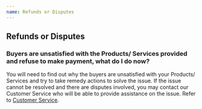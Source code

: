 ```yaml
---
name: Refunds or Disputes 
---
```


## Refunds or Disputes

###  Buyers are unsatisfied with the Products/ Services provided and refuse to make payment, what do I do now?

You will need to find out why the buyers are unsatisfied with your Products/ Services and try to take remedy actions to solve the issue. If the issue cannot be resolved and there are disputes involved, you may contact our Customer Service who will be able to provide assistance on the issue. Refer to [Customer Service](http://aboutus.emarineonline.com/docs/connect/contactus).
